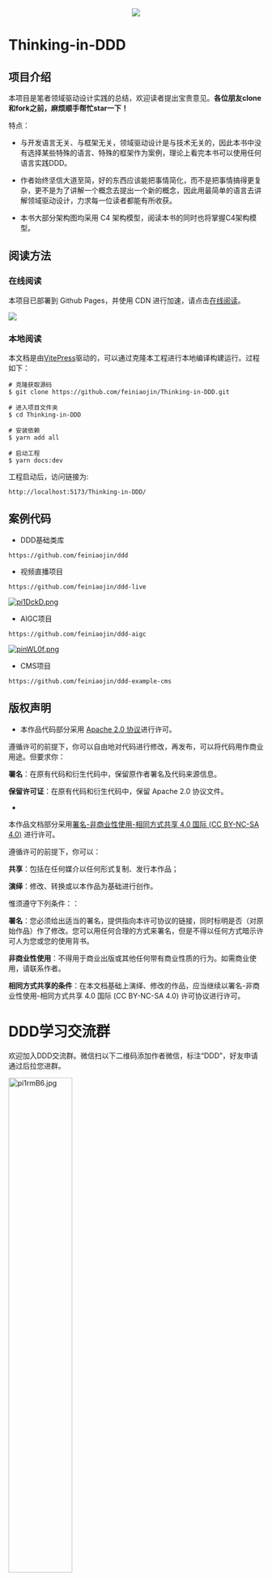 <div align=center><img src="https://s1.ax1x.com/2023/02/27/pp9zsgg.png"/></div>

# Thinking-in-DDD

## 项目介绍

本项目是笔者领域驱动设计实践的总结，欢迎读者提出宝贵意见。**各位朋友clone和fork之前，麻烦顺手帮忙star一下！**

特点：

- 与开发语言无关、与框架无关，领域驱动设计是与技术无关的，因此本书中没有选择某些特殊的语言、特殊的框架作为案例，理论上看完本书可以使用任何语言实践DDD。

- 作者始终坚信大道至简，好的东西应该能把事情简化，而不是把事情搞得更复杂，更不是为了讲解一个概念去提出一个新的概念，因此用最简单的语言去讲解领域驱动设计，力求每一位读者都能有所收获。

- 本书大部分架构图均采用 C4 架构模型，阅读本书的同时也将掌握C4架构模型。

## 阅读方法

### 在线阅读

本项目已部署到 Github Pages，并使用 CDN 进行加速，请点击[在线阅读](http://ddd.feiniaojin.com/)。

![](https://s1.ax1x.com/2023/06/27/pCa5cm6.png)

### 本地阅读

本文档是由[VitePress](https://github.com/vuejs/vitepress)驱动的，可以通过克隆本工程进行本地编译构建运行。过程如下：

```shell
# 克隆获取源码
$ git clone https://github.com/feiniaojin/Thinking-in-DDD.git

# 进入项目文件夹
$ cd Thinking-in-DDD

# 安装依赖
$ yarn add all

# 启动工程
$ yarn docs:dev
```

工程启动后，访问链接为:

```shell
http://localhost:5173/Thinking-in-DDD/
```

## 案例代码

- DDD基础类库
```text
https://github.com/feiniaojin/ddd
```
- 视频直播项目
```text
https://github.com/feiniaojin/ddd-live
```
[![pi1DckD.png](https://z1.ax1x.com/2023/11/08/pi1DckD.png)](https://imgse.com/i/pi1DckD)
- AIGC项目
```text
https://github.com/feiniaojin/ddd-aigc
```
[![pinWL0f.png](https://z1.ax1x.com/2023/10/31/pinWL0f.png)](https://imgse.com/i/pinWL0f)
- CMS项目
```text
https://github.com/feiniaojin/ddd-example-cms
```
## 版权声明

- 本作品代码部分采用 [Apache 2.0 协议](https://www.apache.org/licenses/LICENSE-2.0)进行许可。

遵循许可的前提下，你可以自由地对代码进行修改，再发布，可以将代码用作商业用途。但要求你：

**署名**：在原有代码和衍生代码中，保留原作者署名及代码来源信息。

**保留许可证**：在原有代码和衍生代码中，保留 Apache 2.0 协议文件。

-

本作品文档部分采用[署名-非商业性使用-相同方式共享 4.0 国际 (CC BY-NC-SA 4.0)](https://creativecommons.org/licenses/by-nc-sa/4.0/)
进行许可。

遵循许可的前提下，你可以：

**共享**：包括在任何媒介以任何形式复制、发行本作品；

**演绎**：修改、转换或以本作品为基础进行创作。

惟须遵守下列条件：：

**署名**：您必须给出适当的署名，提供指向本许可协议的链接，同时标明是否（对原始作品）作了修改。您可以用任何合理的方式来署名，但是不得以任何方式暗示许可人为您或您的使用背书。

**非商业性使用**：不得用于商业出版或其他任何带有商业性质的行为。如需商业使用，请联系作者。

**相同方式共享的条件**：在本文档基础上演绎、修改的作品，应当继续以署名-非商业性使用-相同方式共享 4.0 国际 (CC BY-NC-SA 4.0)
许可协议进行许可。

# DDD学习交流群

欢迎加入DDD交流群。微信扫以下二维码添加作者微信，标注“DDD”，好友申请通过后拉您进群。
<div><img src="https://z1.ax1x.com/2023/11/08/pi1rmB6.jpg" width="50%" height="50%" alt="pi1rmB6.jpg" border="0"/></div>
